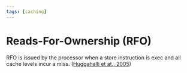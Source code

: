 ```yaml
---
tags: [caching]
---
```


# Reads-For-Ownership (RFO)

RFO is issued by the processor when a store instruction is exec and all cache
levels incur a miss. ([Huggahalli et at., 2005](lit/@Huggahalli2005.md))
